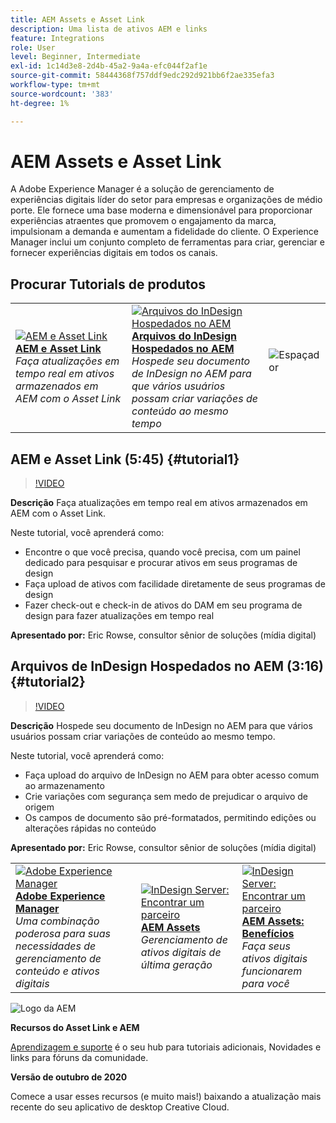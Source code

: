 ```yaml
---
title: AEM Assets e Asset Link
description: Uma lista de ativos AEM e links
feature: Integrations
role: User
level: Beginner, Intermediate
exl-id: 1c14d3e8-2d4b-45a2-9a4a-efc044f2af1e
source-git-commit: 58444368f757ddf9edc292d921bb6f2ae335efa3
workflow-type: tm+mt
source-wordcount: '383'
ht-degree: 1%

---
```


# AEM Assets e Asset Link

A Adobe Experience Manager é a solução de gerenciamento de experiências digitais líder do setor para empresas e organizações de médio porte. Ele fornece uma base moderna e dimensionável para proporcionar experiências atraentes que promovem o engajamento da marca, impulsionam a demanda e aumentam a fidelidade do cliente. O Experience Manager inclui um conjunto completo de ferramentas para criar, gerenciar e fornecer experiências digitais em todos os canais.

## Procurar Tutorials de produtos

<table style="table-layout:fixed">
<tr>
 <td>
   <a href="aem.md#tutorial1">
      <img alt="AEM e Asset Link" src="../assets/aem_assetlink_rowse_thumbnail.jpg" />
   </a>
    <div>
   <a href="aem.md#tutorial1"><strong>AEM e Asset Link</strong></a>
    </div>
    <em>Faça atualizações em tempo real em ativos armazenados em AEM com o Asset Link</em>
    <br>
  </td>
   <td>
   <a href="aem.md#tutorial2">
      <img alt="Arquivos do InDesign Hospedados no AEM" src="../assets/InDesign-Files-Hosten-in-AEM.jpg" />
   </a>
    <div>
   <a href="aem.md#tutorial2"><strong>Arquivos do InDesign Hospedados no AEM</strong></a>
    </div>
    <em>Hospede seu documento de InDesign no AEM para que vários usuários possam criar variações de conteúdo ao mesmo tempo</em>
    <br>
  </td>
  <td>
    <img alt="Espaçador" src="../assets/Whitespacer.png" />
    <div>
    <br>
  </td>
</tr>
</table>

## AEM e Asset Link (5:45) {#tutorial1}

>[!VIDEO](https://video.tv.adobe.com/v/326828?hidetitle=true)

**Descrição**
Faça atualizações em tempo real em ativos armazenados em AEM com o Asset Link.

Neste tutorial, você aprenderá como:
* Encontre o que você precisa, quando você precisa, com um painel dedicado para pesquisar e procurar ativos em seus programas de design
* Faça upload de ativos com facilidade diretamente de seus programas de design
* Fazer check-out e check-in de ativos do DAM em seu programa de design para fazer atualizações em tempo real

**Apresentado por:**
Eric Rowse, consultor sênior de soluções (mídia digital)

## Arquivos de InDesign Hospedados no AEM (3:16) {#tutorial2}

>[!VIDEO](https://video.tv.adobe.com/v/326829?hidetitle=true)

**Descrição**
Hospede seu documento de InDesign no AEM para que vários usuários possam criar variações de conteúdo ao mesmo tempo.

Neste tutorial, você aprenderá como:
* Faça upload do arquivo de InDesign no AEM para obter acesso comum ao armazenamento
* Crie variações com segurança sem medo de prejudicar o arquivo de origem
* Os campos de documento são pré-formatados, permitindo edições ou alterações rápidas no conteúdo

**Apresentado por:**
Eric Rowse, consultor sênior de soluções (mídia digital)

<table style="table-layout:fixed">
<tr>
 <td>
   <a href="https://www.adobe.com/marketing/experience-manager.html">
      <img alt="Adobe Experience Manager" src="../assets/AEM_Thumbnail.jpg" />
   </a>
    <div>
   <a href="https://www.adobe.com/marketing/experience-manager.html"><strong>Adobe Experience Manager</strong></a>
    </div>
    <em>Uma combinação poderosa para suas necessidades de gerenciamento de conteúdo e ativos digitais</em>
    <br>
  </td>
  <td>
   <a href="https://www.adobe.com/marketing/experience-manager-assets.html">
      <img alt="InDesign Server: Encontrar um parceiro" src="../assets/AEM_Thumbnail.jpg" />
   </a>
    <div>
   <a href="https://www.adobe.com/marketing/experience-manager-assets.html"><strong>AEM Assets</strong></a>
    </div>
    <em>Gerenciamento de ativos digitais de última geração</em>
    <br>
  </td>
  <td>
   <a href="https://www.adobe.com/marketing/experience-manager-assets/benefits.html">
      <img alt="InDesign Server: Encontrar um parceiro" src="../assets/AEM_Thumbnail.jpg" />
   </a>
    <div>
   <a href="https://www.adobe.com/marketing/experience-manager-assets/benefits.html"><strong>AEM Assets: Benefícios</strong></a>
    </div>
    <em>Faça seus ativos digitais funcionarem para você</em>
    <br>
  </td>
</tr>
</table>

![Logo da AEM](../assets/aem_appicon_noshadow_96.png)

**Recursos do Asset Link e AEM**

[Aprendizagem e suporte](https://helpx.adobe.com/support/experience-manager.html) é o seu hub para tutoriais adicionais, Novidades e links para fóruns da comunidade.

**Versão de outubro de 2020**

Comece a usar esses recursos (e muito mais!) baixando a atualização mais recente do seu aplicativo de desktop Creative Cloud.
